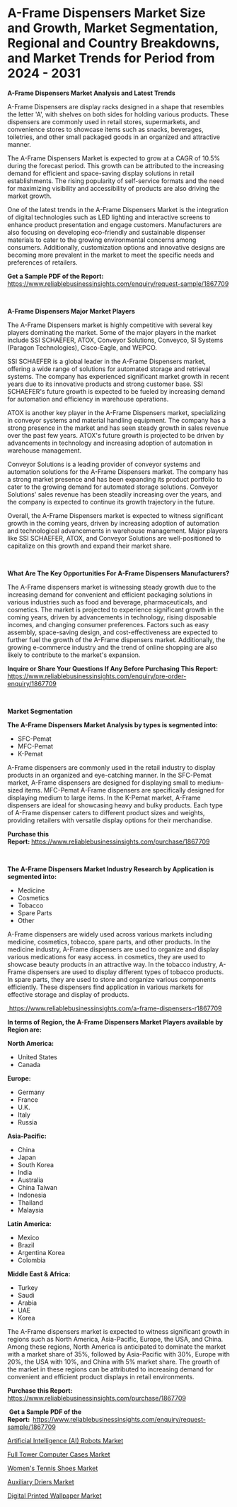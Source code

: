 <p><h1>A-Frame Dispensers Market Size and Growth, Market Segmentation, Regional and Country Breakdowns, and Market Trends for Period from 2024 -  2031</h1></p><p><strong>A-Frame Dispensers Market Analysis and Latest Trends</strong></p>
<p><p>A-Frame Dispensers are display racks designed in a shape that resembles the letter 'A', with shelves on both sides for holding various products. These dispensers are commonly used in retail stores, supermarkets, and convenience stores to showcase items such as snacks, beverages, toiletries, and other small packaged goods in an organized and attractive manner.</p><p>The A-Frame Dispensers Market is expected to grow at a CAGR of 10.5% during the forecast period. This growth can be attributed to the increasing demand for efficient and space-saving display solutions in retail establishments. The rising popularity of self-service formats and the need for maximizing visibility and accessibility of products are also driving the market growth.</p><p>One of the latest trends in the A-Frame Dispensers Market is the integration of digital technologies such as LED lighting and interactive screens to enhance product presentation and engage customers. Manufacturers are also focusing on developing eco-friendly and sustainable dispenser materials to cater to the growing environmental concerns among consumers. Additionally, customization options and innovative designs are becoming more prevalent in the market to meet the specific needs and preferences of retailers.</p></p>
<p><strong>Get a Sample PDF of the Report:&nbsp;</strong> <a href="https://www.reliablebusinessinsights.com/enquiry/request-sample/1867709">https://www.reliablebusinessinsights.com/enquiry/request-sample/1867709</a></p>
<p>&nbsp;</p>
<p><strong>A-Frame Dispensers Major Market Players</strong></p>
<p><p>The A-Frame Dispensers market is highly competitive with several key players dominating the market. Some of the major players in the market include SSI SCHAEFER, ATOX, Conveyor Solutions, Conveyco, SI Systems (Paragon Technologies), Cisco-Eagle, and WEPCO.</p><p>SSI SCHAEFER is a global leader in the A-Frame Dispensers market, offering a wide range of solutions for automated storage and retrieval systems. The company has experienced significant market growth in recent years due to its innovative products and strong customer base. SSI SCHAEFER's future growth is expected to be fueled by increasing demand for automation and efficiency in warehouse operations.</p><p>ATOX is another key player in the A-Frame Dispensers market, specializing in conveyor systems and material handling equipment. The company has a strong presence in the market and has seen steady growth in sales revenue over the past few years. ATOX's future growth is projected to be driven by advancements in technology and increasing adoption of automation in warehouse management.</p><p>Conveyor Solutions is a leading provider of conveyor systems and automation solutions for the A-Frame Dispensers market. The company has a strong market presence and has been expanding its product portfolio to cater to the growing demand for automated storage solutions. Conveyor Solutions' sales revenue has been steadily increasing over the years, and the company is expected to continue its growth trajectory in the future.</p><p>Overall, the A-Frame Dispensers market is expected to witness significant growth in the coming years, driven by increasing adoption of automation and technological advancements in warehouse management. Major players like SSI SCHAEFER, ATOX, and Conveyor Solutions are well-positioned to capitalize on this growth and expand their market share.</p></p>
<p>&nbsp;</p>
<p><strong>What Are The Key Opportunities For A-Frame Dispensers Manufacturers?</strong></p>
<p><p>The A-Frame dispensers market is witnessing steady growth due to the increasing demand for convenient and efficient packaging solutions in various industries such as food and beverage, pharmaceuticals, and cosmetics. The market is projected to experience significant growth in the coming years, driven by advancements in technology, rising disposable incomes, and changing consumer preferences. Factors such as easy assembly, space-saving design, and cost-effectiveness are expected to further fuel the growth of the A-Frame dispensers market. Additionally, the growing e-commerce industry and the trend of online shopping are also likely to contribute to the market's expansion.</p></p>
<p><strong>Inquire or Share Your Questions If Any Before Purchasing This Report:</strong> <a href="https://www.reliablebusinessinsights.com/enquiry/pre-order-enquiry/1867709">https://www.reliablebusinessinsights.com/enquiry/pre-order-enquiry/1867709</a></p>
<p>&nbsp;</p>
<p><strong>Market Segmentation</strong></p>
<p><strong>The A-Frame Dispensers Market Analysis by types is segmented into:</strong></p>
<p><ul><li>SFC-Pemat</li><li>MFC-Pemat</li><li>K-Pemat</li></ul></p>
<p><p>A-Frame dispensers are commonly used in the retail industry to display products in an organized and eye-catching manner. In the SFC-Pemat market, A-Frame dispensers are designed for displaying small to medium-sized items. MFC-Pemat A-Frame dispensers are specifically designed for displaying medium to large items. In the K-Pemat market, A-Frame dispensers are ideal for showcasing heavy and bulky products. Each type of A-Frame dispenser caters to different product sizes and weights, providing retailers with versatile display options for their merchandise.</p></p>
<p><strong>Purchase this Report:&nbsp;</strong><a href="https://www.reliablebusinessinsights.com/purchase/1867709">https://www.reliablebusinessinsights.com/purchase/1867709</a></p>
<p>&nbsp;</p>
<p><strong>The A-Frame Dispensers Market Industry Research by Application is segmented into:</strong></p>
<p><ul><li>Medicine</li><li>Cosmetics</li><li>Tobacco</li><li>Spare Parts</li><li>Other</li></ul></p>
<p><p>A-Frame dispensers are widely used across various markets including medicine, cosmetics, tobacco, spare parts, and other products. In the medicine industry, A-Frame dispensers are used to organize and display various medications for easy access. in cosmetics, they are used to showcase beauty products in an attractive way. In the tobacco industry, A-Frame dispensers are used to display different types of tobacco products. In spare parts, they are used to store and organize various components efficiently. These dispensers find application in various markets for effective storage and display of products.</p></p>
<p><a href="https://www.reliablebusinessinsights.com/a-frame-dispensers-r1867709">&nbsp;https://www.reliablebusinessinsights.com/a-frame-dispensers-r1867709</a></p>
<p><strong>In terms of Region, the A-Frame Dispensers Market Players available by Region are:</strong></p>
<p>
    <p> <strong> North America: </strong>
        <ul>
            <li>United States</li>
            <li>Canada</li>
        </ul>
        </p> 
    <p> <strong> Europe: </strong>
        <ul>
            <li>Germany</li>
            <li>France</li>
            <li>U.K.</li>
            <li>Italy</li>
            <li>Russia</li>
        </ul>
        </p> 
    <p> <strong> Asia-Pacific: </strong>
        <ul>
            <li>China</li>
            <li>Japan</li>
            <li>South Korea</li>
            <li>India</li>
            <li>Australia</li>
            <li>China Taiwan</li>
            <li>Indonesia</li>
            <li>Thailand</li>
            <li>Malaysia</li>
        </ul>
        </p> 
    <p> <strong> Latin America: </strong>
        <ul>
            <li>Mexico</li>
            <li>Brazil</li>
            <li>Argentina Korea</li>
            <li>Colombia</li>
        </ul>
        </p> 
    <p> <strong> Middle East & Africa: </strong>
        <ul>
            <li>Turkey</li>
            <li>Saudi</li>
            <li>Arabia</li>
            <li>UAE</li>
            <li>Korea</li>
        </ul>
    </p>
    </p>
<p><p>The A-Frame dispensers market is expected to witness significant growth in regions such as North America, Asia-Pacific, Europe, the USA, and China. Among these regions, North America is anticipated to dominate the market with a market share of 35%, followed by Asia-Pacific with 30%, Europe with 20%, the USA with 10%, and China with 5% market share. The growth of the market in these regions can be attributed to increasing demand for convenient and efficient product displays in retail environments.</p></p>
<p><strong>Purchase this Report: </strong><a href="https://www.reliablebusinessinsights.com/purchase/1867709">https://www.reliablebusinessinsights.com/purchase/1867709</a></p>
<p>&nbsp;<strong>Get a Sample PDF of the Report:&nbsp;&nbsp;</strong><a href="https://www.reliablebusinessinsights.com/enquiry/request-sample/1867709">https://www.reliablebusinessinsights.com/enquiry/request-sample/1867709</a></p>
<p><strong></strong></p>
<p><p><a href="https://github.com/mdhefjumiah/Market-Research-Report-List-2/blob/main/artificial-intelligence-ai-robots-market.md">Artificial Intelligence (AI) Robots Market</a></p><p><a href="https://medium.com/@charles.fisher4346/global-full-tower-computer-cases-market-trends-insights-into-growth-opportunities-and-challenges-0ca294d9d15a">Full Tower Computer Cases Market</a></p><p><a href="https://medium.com/@shawnsmithv6981/global-womens-tennis-shoes-market-focus-on-product-type-nature-leather-synthesis-leather-end-1d205e7edaff">Women's Tennis Shoes Market</a></p><p><a href="https://github.com/nusratjahan12006/Market-Research-Report-List-2/blob/main/auxiliary-driers-market.md">Auxiliary Driers Market</a></p><p><a href="https://medium.com/@clarenceuvalis67867/global-digital-printed-wallpaper-market-size-is-expected-to-reach-at-a-cagr-of-11-9-ab740af6f366">Digital Printed Wallpaper Market</a></p></p>